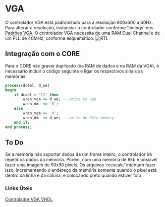 ﻿# VGA

O controlador VGA está padronizado para a resolução 800x600 a 60Hz.
Para alterar a resolução, instanciar o controlador conforme 'timings' dos [Padrões VGA](http://tinyvga.com/vga-timing).
O controlador VGA necessita de uma RAM Dual Channel e de um PLL de 40MHz, conforme esquemático:
![RTL](https://drive.google.com/file/d/1flgcUsC5myYFzawOMX-cEWR_tmpqch94/view?usp=sharing)

## Integração com o CORE
Para o CORE não gravar duplicado (na RAM de dados e na RAM da VGA), é necessário incluir o código seguinte e ligar os respectivos sinais as memórias:
```vhdl
process(dcsel, d_we)
begin
	if dcsel = "11" then
		wren_vga <= d_we; -- write to vga
		wren_dm  <= '0';
	else
		wren_vga <= '0';
		wren_dm  <= d_we; -- write do data memory
	end if;
end process;
```

## To Do
Se a memória não suportar dados de um frame inteiro, o controlador irá repetir os dados da memória. Porém, com uma memória de 8kb é possível fazer uma imagem de 90x90 pixels. Os arquivos 'reescale' intentam fazer isso, incrementando o endereço da memória somente quando o pixel está dentro da linha e da coluna, e colocando preto quando estiver fora. 

### Links Úteis
[Controlador VGA VHDL](https://www.digikey.com/eewiki/pages/viewpage.action?pageId=15925278)


